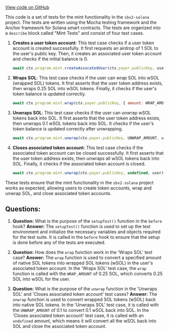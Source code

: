 [View code on GitHub](https://github.com/switchboard-xyz/sbv2-solana/blob/master/javascript/solana.js/test/mint.spec.ts)

This code is a set of tests for the mint functionality in the `sbv2-solana` project. The tests are written using the Mocha testing framework and the Anchor framework for Solana smart contracts. The tests are organized into a `describe` block called "Mint Tests" and consist of four test cases.

1. **Creates a user token account**: This test case checks if a user token account is created successfully. It first requests an airdrop of 1 SOL to the user's public key. Then, it creates an associated user token account and checks if the initial balance is 0.

   ```javascript
   await ctx.program.mint.createAssocatedUser(ctx.payer.publicKey, user.publicKey);
   ```

2. **Wraps SOL**: This test case checks if the user can wrap SOL into wSOL (wrapped SOL) tokens. It first asserts that the user token address exists, then wraps 0.25 SOL into wSOL tokens. Finally, it checks if the user's token balance is updated correctly.

   ```javascript
   await ctx.program.mint.wrap(ctx.payer.publicKey, { amount: WRAP_AMOUNT }, user);
   ```

3. **Unwraps SOL**: This test case checks if the user can unwrap wSOL tokens back into SOL. It first asserts that the user token address exists, then unwraps 0.1 wSOL tokens back into SOL. It checks if the user's token balance is updated correctly after unwrapping.

   ```javascript
   await ctx.program.mint.unwrap(ctx.payer.publicKey, UNWRAP_AMOUNT, user);
   ```

4. **Closes associated token account**: This test case checks if the associated token account can be closed successfully. It first asserts that the user token address exists, then unwraps all wSOL tokens back into SOL. Finally, it checks if the associated token account is closed.

   ```javascript
   await ctx.program.mint.unwrap(ctx.payer.publicKey, undefined, user);
   ```

These tests ensure that the mint functionality in the `sbv2-solana` project works as expected, allowing users to create token accounts, wrap and unwrap SOL, and close associated token accounts.
## Questions: 
 1. **Question:** What is the purpose of the `setupTest()` function in the `before` hook?
   **Answer:** The `setupTest()` function is used to set up the test environment and initialize the necessary variables and objects required for the test suite. It is called in the `before` hook to ensure that the setup is done before any of the tests are executed.

2. **Question:** How does the `wrap` function work in the 'Wraps SOL' test case?
   **Answer:** The `wrap` function is used to convert a specified amount of native SOL tokens into wrapped SOL tokens (wSOL) in the user's associated token account. In the 'Wraps SOL' test case, the `wrap` function is called with the `WRAP_AMOUNT` of 0.25 SOL, which converts 0.25 SOL into wSOL for the user.

3. **Question:** What is the purpose of the `unwrap` function in the 'Unwraps SOL' and 'Closes associated token account' test cases?
   **Answer:** The `unwrap` function is used to convert wrapped SOL tokens (wSOL) back into native SOL tokens. In the 'Unwraps SOL' test case, it is called with the `UNWRAP_AMOUNT` of 0.1 to convert 0.1 wSOL back into SOL. In the 'Closes associated token account' test case, it is called with an `undefined` amount, which means it will convert all the wSOL back into SOL and close the associated token account.
